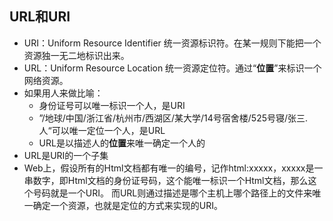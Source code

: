 ## URL和URI

- URI：Uniform Resource Identifier 统一资源标识符。在某一规则下能把一个资源独一无二地标识出来。
- URL：Uniform Resource Location 统一资源定位符。通过“**位置**”来标识一个网络资源。
- 如果用人来做比喻：
  - 身份证号可以唯一标识一个人，是URI
  - ”/地球/中国/浙江省/杭州市/西湖区/某大学/14号宿舍楼/525号寝/张三.人“可以唯一定位一个人，是URL
  - URL是以描述人的**位置**来唯一确定一个人的
- URL是URI的一个子集
- Web上，假设所有的Html文档都有唯一的编号，记作html:xxxxx，xxxxx是一串数字，即Html文档的身份证号码，这个能唯一标识一个Html文档，那么这个号码就是一个URI。
  而URL则通过描述是哪个主机上哪个路径上的文件来唯一确定一个资源，也就是定位的方式来实现的URI。

